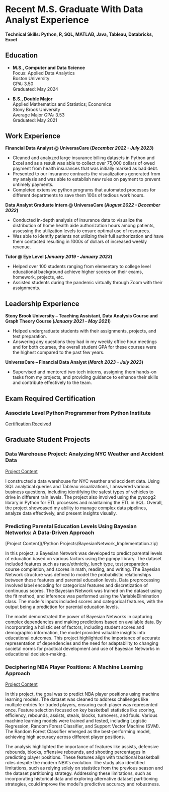 
# Recent M.S. Graduate With Data Analyst Experience  

#### Technical Skills: Python, R, SQL, MATLAB, Java, Tableau, Databricks, Excel

## Education 

- **M.S., Computer and Data Science**  
  Focus: Applied Data Analytics  
  Boston University  
  GPA: 3.50  
  Graduated: May 2024

- **B.S., Double Major**  
  Applied Mathematics and Statistics; Economics  
  Stony Brook University  
  Average Major GPA: 3.53  
  Graduated: May 2021

## Work Experience
**Financial Data Analyst @ UniversaCare (_December 2022 - July 2023_)**
-	Cleaned and analyzed large insurance billing datasets in Python and Excel and as a result was able to collect over 75,000 dollars of owed payment from health insurances that was initially marked as bad debt. 
-	Presented to our insurance contracts the visualizations generated from my analysis and was able to establish new rules on payment to prevent untimely payments. 
-	Completed extensive python programs that automated processes for different departments to save them 100s of tedious work hours. 

**Data Analyst Graduate Intern @ UniversaCare (_August 2022 - December 2022_)**
-	Conducted in-depth analysis of insurance data to visualize the distribution of home health aide authorization hours among patients, assessing the utilization levels to ensure optimal use of resources.
-	Was able to identify patients not utilizing their full authorization and have them contacted resulting in 1000s of dollars of increased weekly revenue.

**Tutor @ Eye Level (_January 2019 - January 2023_)**
-	Helped over 100 students ranging from elementary to college level educational background achieve higher scores on their exams, homework, projects, etc.
-	Assisted students during the pandemic virtually through Zoom with their assignments.

## Leadership Experience
**Stony Brook University – Teaching Assistant, Data Analysis Course and Graph Theory Course	(_January 2021 – May 2021_)**
-	Helped undergraduate students with their assignments, projects, and test preparation. 
-	Answering any questions they had in my weekly office hour meetings and for both courses, the overall student GPA for these courses were the highest compared to the past few years.

**UniversaCare – Financial Data Analyst (_March 2023 – July 2023_)**
-	Supervised and mentored two tech interns, assigning them hands-on tasks from my projects, and providing guidance to enhance their skills and contribute effectively to the team.


## Exam Required Certification
### Associate Level Python Programmer from Python Institute
[Certification Received](/RahulRanjan_PythonCertifications.pdf)

## Graduate Student Projects
### Data Warehouse Project: Analyzing NYC Weather and Accident Data
[Project Content](/Ranjan_CS689_DataWarehousingProject.zip)

I constructed a data warehouse for NYC weather and accident data. Using SQL analytical queries and Tableau visualizations, I answered various business questions, including identifying the safest types of vehicles to drive in different rain levels. The project also involved using the pysopg2 library in Python for ETL processes and maintaining the ETL in SQL. Overall, the project showcased my ability to manage complex data pipelines, analyze data effectively, and present insights visually.


### Predicting Parental Education Levels Using Bayesian Networks: A Data-Driven Approach
[Project Content](/Python Projects/BayesianNetwork_Implementation.zip)

In this project, a Bayesian Network was developed to predict parental levels of education based on various factors using the pgmpy library. The dataset included features such as race/ethnicity, lunch type, test preparation course completion, and scores in math, reading, and writing. The Bayesian Network structure was defined to model the probabilistic relationships between these features and parental education levels. Data preprocessing involved label encoding for categorical features and discretization of continuous scores. The Bayesian Network was trained on the dataset using the fit method, and inference was performed using the VariableElimination class. The model's inputs included scores and categorical features, with the output being a prediction for parental education levels.

The model demonstrated the power of Bayesian Networks in capturing complex dependencies and making predictions based on available data. By incorporating a holistic set of factors, including student scores and demographic information, the model provided valuable insights into educational outcomes. This project highlighted the importance of accurate representation of dependencies and the need for adaptability to changing societal norms for practical development and use of Bayesian Networks in educational decision-making.


### Deciphering NBA Player Positions: A Machine Learning Approach
[Project Content](/RahulRanjan_FinalProjectPart3_CS677.zip)

In this project, the goal was to predict NBA player positions using machine learning models. The dataset was cleaned to address challenges like multiple entries for traded players, ensuring each player was represented once. Feature selection focused on key basketball statistics like scoring, efficiency, rebounds, assists, steals, blocks, turnovers, and fouls. Various machine learning models were trained and tested, including Logistic Regression, Random Forest Classifier, and Support Vector Machine (SVM). The Random Forest Classifier emerged as the best-performing model, achieving high accuracy across different player positions.

The analysis highlighted the importance of features like assists, defensive rebounds, blocks, offensive rebounds, and shooting percentages in predicting player positions. These features align with traditional basketball roles despite the modern NBA's evolution. The study also identified limitations, such as relying solely on statistics from the previous season and the dataset partitioning strategy. Addressing these limitations, such as incorporating historical data and exploring alternative dataset partitioning strategies, could improve the model's predictive accuracy and robustness.



